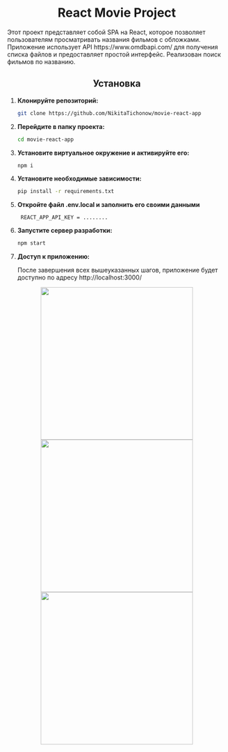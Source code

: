 <h1 align="center">React Movie Project</h1>
Этот проект представляет собой SPA на React, которое позволяет пользователям просматривать названия фильмов с обложками. Приложение использует API https://www.omdbapi.com/ для получения списка файлов и предоставляет простой интерфейс. Реализован поиск фильмов по названию. 

<h2 align="center">Установка</h2>

1. **Клонируйте репозиторий:**
    ```bash
    git clone https://github.com/NikitaTichonow/movie-react-app

2. **Перейдите в папку проекта:**
    ```bash
    cd movie-react-app

3. **Установите виртуальное окружение и активируйте его:**
     ```bash
    npm i    

4. **Установите необходимые зависимости:**
     ```bash
     pip install -r requirements.txt
   
5. **Откройте файл .env.local и заполнить его своими данными**
   ```env
    REACT_APP_API_KEY = ........

6. **Запустите сервер разработки:**
    ```bash
    npm start
    
7. **Доступ к приложению:**
   
    После завершения всех вышеуказанных шагов, приложение будет доступно по адресу http://localhost:3000/

<p align="center">
  <img src="foto/movie1.jpg" width="350">
  <img src="foto/movie2.jpg" width="350">
  <img src="foto/movie3.jpg" width="350">
</p>
